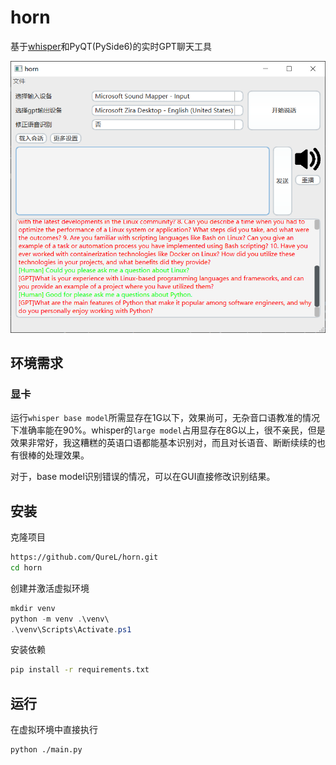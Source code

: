 # horn
基于[whisper](https://openai.com/research/whisper)和PyQT(PySide6)的实时GPT聊天工具

![](.\img\Snipaste_2023-09-12_16-33-16.png)


## 环境需求

### 显卡

运行`whisper base model`所需显存在1G以下，效果尚可，无杂音口语教准的情况下准确率能在90%。whisper的`large model`占用显存在8G以上，很不亲民，但是效果非常好，我这糟糕的英语口语都能基本识别对，而且对长语音、断断续续的也有很棒的处理效果。

对于，base model识别错误的情况，可以在GUI直接修改识别结果。

## 安装

克隆项目

```bash
https://github.com/QureL/horn.git
cd horn
```

创建并激活虚拟环境

```powershell
mkdir venv
python -m venv .\venv\
.\venv\Scripts\Activate.ps1
```

安装依赖

```bash
pip install -r requirements.txt
```

## 运行

在虚拟环境中直接执行

```
python ./main.py
```

